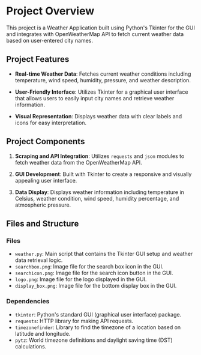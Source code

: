 # Project Overview

This project is a Weather Application built using Python's Tkinter for the GUI and integrates with OpenWeatherMap API to fetch current weather data based on user-entered city names.

## Project Features

- **Real-time Weather Data**: Fetches current weather conditions including temperature, wind speed, humidity, pressure, and weather description.
   
- **User-Friendly Interface**: Utilizes Tkinter for a graphical user interface that allows users to easily input city names and retrieve weather information.

- **Visual Representation**: Displays weather data with clear labels and icons for easy interpretation.

## Project Components

1. **Scraping and API Integration**: Utilizes `requests` and `json` modules to fetch weather data from the OpenWeatherMap API.

2. **GUI Development**: Built with Tkinter to create a responsive and visually appealing user interface.

3. **Data Display**: Displays weather information including temperature in Celsius, weather condition, wind speed, humidity percentage, and atmospheric pressure.

## Files and Structure

### Files

- `weather.py`: Main script that contains the Tkinter GUI setup and weather data retrieval logic.
- `searchbox.png`: Image file for the search box icon in the GUI.
- `searchicon.png`: Image file for the search icon button in the GUI.
- `logo.png`: Image file for the logo displayed in the GUI.
- `display_box.png`: Image file for the bottom display box in the GUI.

### Dependencies

- `tkinter`: Python's standard GUI (graphical user interface) package.
- `requests`: HTTP library for making API requests.
- `timezonefinder`: Library to find the timezone of a location based on latitude and longitude.
- `pytz`: World timezone definitions and daylight saving time (DST) calculations.
